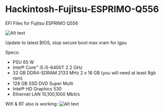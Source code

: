 # Hackintosh-Fujitsu-ESPRIMO-Q556
EFI Files for  Fujitsu ESPRIMO Q556

![Alt text](https://i.imgur.com/ftly56q.jpeg)

Update to latest BIOS,
stop secure boot
max vram for igpu


Specs:
- PSU 65 W
- Intel® Core™ i5 i5-6400T 2.2 GHz
- 32 GB DDR4-SDRAM 2133 MHz 2 x 16 GB (you will need at least 8gb ram)
- 128 GB SSD DVD Super Multi
- Intel® HD Graphics 530
- Ethernet LAN 10,100,1000 Mbit/s

Wifi & BT also is working:
![Alt text](https://i.imgur.com/XMEDO5c.png)
